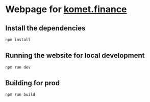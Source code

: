 # Webpage for [komet.finance](komet.finance)

## Install the dependencies

```bash
npm install
```

## Running the website for local development

```bash
npm run dev
```

## Building for prod

```bash
npm run build
```
